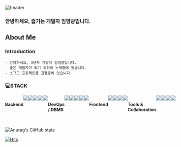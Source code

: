 ![header](https://capsule-render.vercel.app/api?type=waving&color=random&height=200&section=header&text=YoungGwang's%20github&fontSize=30)

### 안녕하세요, 즐기는 개발자 임영광입니다.

About Me
----
### Introduction    
    - 안녕하세요, 3년차 개발자 임영광입니다. 
    - 좋은 개발자가 되기 위하여 노력중에 있습니다. 
    - 소규모 프로젝트를 진행중에 있습니다.

### 💻STACK
<div style="display:flex; flex-direction:row;">
    <h4 class="heading-element" dir="auto">Backend</h4>
    <img src="https://img.shields.io/badge/Java-007396?style=for-the-badge&logo=Java&logoColor=white" style="max-width: 100%;">
    <img src="https://img.shields.io/badge/Node.js-339933?style=for-the-badge&logo=Node.js&logoColor=white" style="max-width: 100%;">
    <br>
    <img src="https://img.shields.io/badge/Spring-6DB33F?style=for-the-badge&logo=spring&logoColor=white" style="max-width: 100%;"> 
    <img src="https://img.shields.io/badge/Spring Boot-6DB33F?style=for-the-badge&logo=spring boot&logoColor=white" style="max-width: 100%;">
    <img src="https://img.shields.io/badge/Spring Batch-6DB33F?style=for-the-badge&logo=Spring Batch&logoColor=white" style="max-width: 100%;">
    <h4 class="heading-element" dir="auto">DevOps / DBMS</h4>
    <img src="https://img.shields.io/badge/amazonec2-FF9900?style=for-the-badge&logo=amazonec2&logoColor=white">
    <img src="https://img.shields.io/badge/amazons3-569A31?style=for-the-badge&logo=amazons3&logoColor=white">
    <br>
    <img src="https://img.shields.io/badge/oracle-F80000?style=for-the-badge&logo=oracle&logoColor=white"> 
    <img src="https://img.shields.io/badge/mysql-4479A1?style=for-the-badge&logo=mysql&logoColor=white"> 
    <img src="https://img.shields.io/badge/mongoDB-47A248?style=for-the-badge&logo=mongoDB&logoColor=white"> 
    <h4 class="heading-element" dir="auto">Frontend</h4>
    <img src="https://img.shields.io/badge/html5-E34F26?style=for-the-badge&logo=html5&logoColor=white"> 
    <img src="https://img.shields.io/badge/css-1572B6?style=for-the-badge&logo=css3&logoColor=white"> 
    <img src="https://img.shields.io/badge/javascript-F7DF1E?style=for-the-badge&logo=javascript&logoColor=black">
    <br>
    <img src="https://img.shields.io/badge/react-61DAFB?style=for-the-badge&logo=react&logoColor=black"> 
    <br>
    <h4 class="heading-element" dir="auto"> Tools & Collaboration </h4>
    <img src="https://img.shields.io/badge/visualstudiocode-007ACC?style=for-the-badge&logo=visualstudiocode&amp;logoColor=white">
    <img src="https://img.shields.io/badge/eclipseide-2C2255?style=for-the-badge&logo=eclipseide&amp;logoColor=white">
    <br>
    <img src="https://img.shields.io/badge/GitHub-181717?style=for-the-badge&logo=GitHub&amp;logoColor=white"> 
    <img src="https://img.shields.io/badge/SVN-FCC624?style=for-the-badge&logo=SVN&logoColor=black"> 
    <br>
</div><br>



![Anurag's GitHub stats](https://github-readme-stats.vercel.app/api?username=ToutVa&show_icons=true&theme=tokyonight)

[![Hits](https://hits.seeyoufarm.com/api/count/incr/badge.svg?url=https%3A%2F%2Fgithub.com%2FToutVa%2Fhit-counter&count_bg=%23F393DB&title_bg=%23272727&icon=&icon_color=%23E7E7E7&title=hits&edge_flat=false)](https://hits.seeyoufarm.com)
